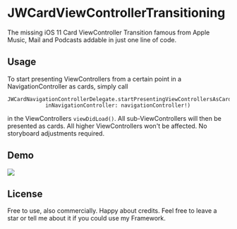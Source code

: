 # JWCardViewControllerTransitioning

The missing iOS 11 Card ViewController Transition famous from Apple Music, Mail and Podcasts addable in just one line of code.

## Usage
To start presenting ViewControllers from a certain point in a NavigationController as cards, simply call

```
JWCardNavigationControllerDelegate.startPresentingViewControllersAsCards(
            inNavigationController: navigationController!)
```

in the ViewControllers `viewDidLoad()`. All sub-ViewControllers will then be presented as cards. All higher ViewControllers won't be affected. No storyboard adjustments required.

## Demo
![](https://github.com/janwasgint/JWCardViewControllerTransitioning/blob/master/demo.gif)

## License
Free to use, also commercially. Happy about credits. Feel free to leave a star or tell me about it if you could use my Framework.

